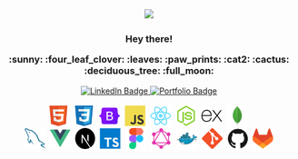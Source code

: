 
<!--
**CansinAlkacGok/CansinAlkacGok** is a ✨ _special_ ✨ repository because its `README.md` (this file) appears on your GitHub profile.

Here are some ideas to get you started:

- 🔭 I’m currently working on ...
- 🌱 I’m currently learning ...
- 👯 I’m looking to collaborate on ...
- 🤔 I’m looking for help with ...
- 💬 Ask me about ...
- 📫 How to reach me: ...
- 😄 Pronouns: ...
- ⚡ Fun fact: ...
-->


  <div id="header" align="center">
    <img src="https://media.giphy.com/media/L1R1tvI9svkIWwpVYr/giphy.gif" width="300"/>
  </div>
  <div id="section1">
    <h3 align="center"> Hey there!
      <p align="center"> :sunny: :four_leaf_clover: :leaves: :paw_prints: :cat2: :cactus: :deciduous_tree: :full_moon: </p>
    </h3>
  </div>
  <div id="section2" align="center">
    <a href="https://www.linkedin.com/in/cansinalkac/">
      <img src="https://img.shields.io/badge/LinkedIn-8482bb?style=for-the-badge&logo=linkedin&logoColor=white" alt="LinkedIn Badge"/>
    </a>      
    <a href="https://cansinalkacgok.github.io/cansin-portfolio-app/">
      <img src="https://img.shields.io/badge/Portfolio-ca7193?style=for-the-badge&logo=P&logoColor=white" alt="Portfolio Badge"/>
    </a>   
  </div> <br/>
  <div id="section3" align="center">
     <img src="https://github.com/devicons/devicon/blob/master/icons/html5/html5-original.svg" title="HTML5" alt="HTML5" width="37" height="37"/>&nbsp;
     <img src="https://github.com/devicons/devicon/blob/master/icons/css3/css3-original.svg" title="CSS3" alt="CSS3" width="37" height="37"/>&nbsp;
     <img src="https://github.com/devicons/devicon/blob/master/icons/bootstrap/bootstrap-original.svg" title="BOOTSTRAP" alt="BOOTSTRAP" width="37" height="37"/>&nbsp;
     <img src="https://github.com/devicons/devicon/blob/master/icons/javascript/javascript-original.svg" title="JS" alt="JS" width="37" height="37"/>&nbsp;
     <img src="https://github.com/devicons/devicon/blob/master/icons/react/react-original.svg" title="REACT" alt="REACT" width="37" height="37"/>&nbsp;
     <img src="https://github.com/devicons/devicon/blob/master/icons/nodejs/nodejs-original.svg" title="NODEJS" alt="NODEJS" width="37" height="37"/>&nbsp;
     <img src="https://github.com/devicons/devicon/blob/master/icons/express/express-original.svg" title="EXPRESS" alt="EXPRESS" width="37" height="37"/>&nbsp;
     <img src="https://github.com/devicons/devicon/blob/master/icons/mongodb/mongodb-original.svg" title="MONGODB" alt="MONGODB" width="37" height="37"/>&nbsp;
  </div>
  <div id="section4" align="center">
     <img src="https://github.com/devicons/devicon/blob/master/icons/mysql/mysql-original.svg" title="MYSQL"  alt="MYSQL" width="37" heigh35t="37"/>&nbsp;
     <img src="https://github.com/devicons/devicon/blob/master/icons/vuejs/vuejs-original.svg" title="VUE" alt="VUE" width="37" height="37"/>&nbsp;
     <img src="https://github.com/devicons/devicon/blob/master/icons/nextjs/nextjs-original.svg"  title="NEXT" alt="NEXT" width="35" height="37"/>&nbsp;
     <img src="https://github.com/devicons/devicon/blob/master/icons/typescript/typescript-original.svg" title="TS"  alt="TS" width="37" height="37"/>&nbsp;
     <img src="https://github.com/devicons/devicon/blob/master/icons/figma/figma-original.svg" title="FIGMA" alt="FIGMA" width="37" height="37"/>&nbsp;
     <img src="https://github.com/devicons/devicon/blob/master/icons/graphql/graphql-plain.svg" title="GRAPHQL" alt="GRAPHQL" width="37" height="37"/>&nbsp;
     <img src="https://github.com/devicons/devicon/blob/master/icons/docker/docker-original.svg" title="DOCKER" alt="DOCKER" width="37" height="37"/>&nbsp;
     <img src="https://github.com/devicons/devicon/blob/master/icons/git/git-original.svg" title="GIT" alt="GIT" width="37" height="37"/>&nbsp;
     <img src="https://github.com/devicons/devicon/blob/master/icons/github/github-original.svg" title="GITHUB" alt="GITHUB" width="37" height="37"/>&nbsp;
     <img src="https://github.com/devicons/devicon/blob/master/icons/gitlab/gitlab-original.svg" title="GITLAB" alt="GITLAB" width="37" height="37"/>
  </div>
  
  


